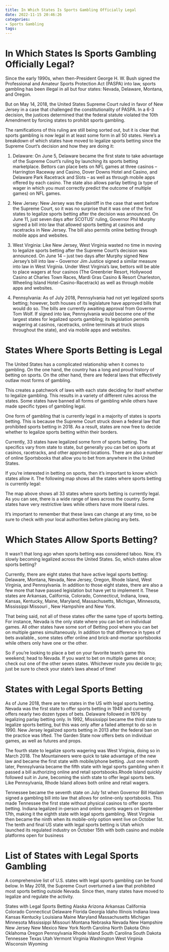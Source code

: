 ```yaml
---
title: In Which States Is Sports Gambling Officially Legal
date: 2022-11-15 20:46:26
categories:
- Sports Gambling
tags:
---
```



#  In Which States Is Sports Gambling Officially Legal?

Since the early 1990s, when then-President George H. W. Bush signed the Professional and Amateur Sports Protection Act (PASPA) into law, sports gambling has been illegal in all but four states: Nevada, Delaware, Montana, and Oregon.

But on May 14, 2018, the United States Supreme Court ruled in favor of New Jersey in a case that challenged the constitutionality of PASPA. In a 6-3 decision, the justices determined that the federal statute violated the 10th Amendment by forcing states to prohibit sports gambling.

The ramifications of this ruling are still being sorted out, but it is clear that sports gambling is now legal in at least some form in all 50 states. Here’s a breakdown of which states have moved to legalize sports betting since the Supreme Court’s decision and how they are doing it:

1. Delaware: On June 5, Delaware became the first state to take advantage of the Supreme Court’s ruling by launching its sports betting marketplace. Bettors can place bets on NFL games at three casinos – Harrington Raceway and Casino, Dover Downs Hotel and Casino, and Delaware Park Racetrack and Slots – as well as through mobile apps offered by each casino. The state also allows parlay betting (a type of wager in which you must correctly predict the outcome of multiple games) on NFL games.

2. New Jersey: New Jersey was the plaintiff in the case that went before the Supreme Court, so it was no surprise that it was one of the first states to legalize sports betting after the decision was announced. On June 11, just seven days after SCOTUS’ ruling, Governor Phil Murphy signed a bill into law that allowed sports betting at casinos and racetracks in New Jersey. The bill also permits online betting through mobile apps and websites.

3. West Virginia: Like New Jersey, West Virginia wasted no time in moving to legalize sports betting after the Supreme Court’s decision was announced. On June 14 – just two days after Murphy signed New Jersey’s bill into law – Governor Jim Justice signed a similar measure into law in West Virginia. Under West Virginia’s law, bettors will be able to place wagers at four casinos (The Greenbrier Resort, Hollywood Casino at Charles Town Races, Mardi Gras Casino & Resort Charleston, Wheeling Island Hotel-Casino-Racetrack) as well as through mobile apps and websites.

4. Pennsylvania: As of July 2018, Pennsylvania had not yet legalized sports betting; however, both houses of its legislature have approved bills that would do so. The bills are currently awaiting approval from Governor Tom Wolf. If signed into law, Pennsylvania would become one of the largest states for legalized sports gambling; its legislation permits wagering at casinos, racetracks, online terminals at truck stops throughout the state), and via mobile apps and websites.

#  States Where Sports Betting is Legal

The United States has a complicated relationship when it comes to gambling. On the one hand, the country has a long and proud history of betting on sports. On the other hand, there are federal laws that effectively outlaw most forms of gambling.

This creates a patchwork of laws with each state deciding for itself whether to legalize gambling. This results in a variety of different rules across the states. Some states have banned all forms of gambling while others have made specific types of gambling legal.

One form of gambling that is currently legal in a majority of states is sports betting. This is because the Supreme Court struck down a federal law that prohibited sports betting in 2018. As a result, states are now free to decide whether to legalize sports betting within their borders.

Currently, 33 states have legalized some form of sports betting. The specifics vary from state to state, but generally you can bet on sports at casinos, racetracks, and other approved locations. There are also a number of online Sportsbooks that allow you to bet from anywhere in the United States.

If you’re interested in betting on sports, then it’s important to know which states allow it. The following map shows all the states where sports betting is currently legal:

The map above shows all 33 states where sports betting is currently legal. As you can see, there is a wide range of laws across the country. Some states have very restrictive laws while others have more liberal rules.

It’s important to remember that these laws can change at any time, so be sure to check with your local authorities before placing any bets.

#  Which States Allow Sports Betting?

It wasn’t that long ago when sports betting was considered taboo. Now, it’s slowly becoming legalized across the United States. So, which states allow sports betting?

Currently, there are eight states that have active legal sports betting: Delaware, Montana, Nevada, New Jersey, Oregon, Rhode Island, West Virginia, and Pennsylvania. In addition to those eight states, there are also a few more that have passed legislation but have yet to implement it. These states are Arkansas, California, Colorado, Connecticut, Indiana, Iowa, Kansas, Kentucky, Maine, Maryland, Massachusetts, Michigan, Minnesota, Mississippi Missouri , New Hampshire and New York.

That being said, not all of these states offer the same type of sports betting. For instance, Nevada is the only state where you can bet on individual games. All other states have some sort of Betting pool where you can bet on multiple games simultaneously. In addition to that difference in types of bets available., some states offer online and brick-and-mortar sportsbooks while others only have one or the other.

So if you’re looking to place a bet on your favorite team’s game this weekend; head to Nevada. If you want to bet on multiple games at once; check out one of the other seven states. Whichever route you decide to go; just be sure to check your state’s laws ahead of time!

#  States with Legal Sports Betting

As of June 2018, there are ten states in the US with legal sports betting. Nevada was the first state to offer sports betting in 1949 and currently offers nearly two dozen types of bets. Delaware followed in 1976 by legalizing parlay betting only. In 1992, Mississippi became the third state to legalize sports betting, but this was only after a failed attempt to do so in 1990. New Jersey legalized sports betting in 2013 after the federal ban on the practice was lifted. The Garden State now offers bets on individual games, as well as futures and props.

The fourth state to legalize sports wagering was West Virginia, doing so in March 2018. The Mountaineers were quick to take advantage of the new law and became the first state with mobile/phone betting. Just one month later, Pennsylvania became the fifth state with legal sports gambling when it passed a bill authorizing online and retail sportsbooks.Rhode Island quickly followed suit in June, becoming the sixth state to offer legal sports bets. Like Pennsylvania, Rhode Island allows both online and retail wagers.

Tennessee became the seventh state on July 1st when Governor Bill Haslam signed a gambling bill into law that allows for online-only sportsbooks. This made Tennessee the first state without physical casinos to offer sports betting. Indiana legalized in-person and online sports wagers on September 17th, making it the eighth state with legal sports gambling. West Virginia then became the ninth when its mobile-only option went live on October 1st. The tenth and final US state with legal sports betting is Utah which launched its regulated industry on October 15th with both casino and mobile platforms open for business

#  List of States with Legal Sports Gambling

A comprehensive list of U.S. states with legal sports gambling can be found below. In May 2018, the Supreme Court overturned a law that prohibited most sports betting outside Nevada. Since then, many states have moved to legalize and regulate the activity.

 
States with Legal Sports Betting
Alaska
Arizona
Arkansas
California
Colorado
Connecticut
Delaware
Florida
Georgia
Idaho
Illinois
Indiana Iowa Kansas Kentucky Louisiana Maine Maryland Massachusetts Michigan Minnesota Mississippi Missouri Montana Nebraska Nevada New Hampshire New Jersey New Mexico New York North Carolina North Dakota Ohio Oklahoma Oregon Pennsylvania Rhode Island South Carolina South Dakota Tennessee Texas Utah Vermont Virginia Washington West Virginia Wisconsin Wyoming